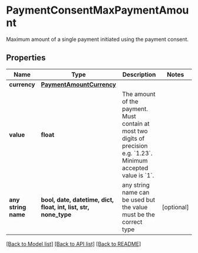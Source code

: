 # PaymentConsentMaxPaymentAmount

Maximum amount of a single payment initiated using the payment consent.

## Properties
Name | Type | Description | Notes
------------ | ------------- | ------------- | -------------
**currency** | [**PaymentAmountCurrency**](PaymentAmountCurrency.md) |  | 
**value** | **float** | The amount of the payment. Must contain at most two digits of precision e.g. &#x60;1.23&#x60;. Minimum accepted value is &#x60;1&#x60;. | 
**any string name** | **bool, date, datetime, dict, float, int, list, str, none_type** | any string name can be used but the value must be the correct type | [optional]

[[Back to Model list]](../README.md#documentation-for-models) [[Back to API list]](../README.md#documentation-for-api-endpoints) [[Back to README]](../README.md)


